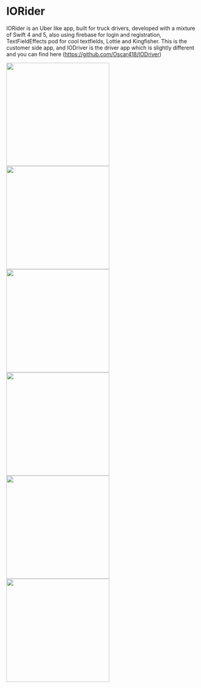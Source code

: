 # IORider

IORider is an Uber like app, built for truck drivers, developed with a mixture of Swift 4 and 5, also using firebase for login and registration, TextFieldEffects pod for cool textfields, Lottie and Kingfisher. This is the customer side app, and IODriver is the driver app which is slightly different and you can find here (https://github.com/Oscar418/IODriver)

<img src="https://user-images.githubusercontent.com/30527861/60421505-44c62680-9bea-11e9-8422-c1c1b88fef4d.JPG" width="270"><img src="https://user-images.githubusercontent.com/30527861/60421732-b1d9bc00-9bea-11e9-99ad-238314651abe.JPG" width="270"><img src="https://user-images.githubusercontent.com/30527861/60421752-bb632400-9bea-11e9-98b7-e4aaec5f6b10.JPG" width="270"><img src="https://user-images.githubusercontent.com/30527861/60421810-e51c4b00-9bea-11e9-9974-1e3da3a69dd8.png" width="270"> 
<img src="https://user-images.githubusercontent.com/30527861/60421831-ecdbef80-9bea-11e9-8049-0b3ab28966a7.png" width="270">
<img src="https://user-images.githubusercontent.com/30527861/60441874-31ca4b00-9c18-11e9-9362-ddd3c9eb5c34.png" width="270">
